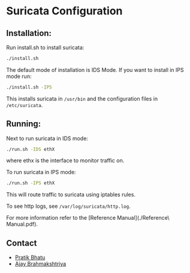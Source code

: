 # Suricata Configuration #

## Installation: ##

Run install.sh to install suricata:

```bash
./install.sh
```

The default mode of installation is IDS Mode.
If you want to install in IPS mode run:

```bash
./install.sh -IPS
```

This installs suricata in `/usr/bin` and the configuration files in `/etc/suricata`.

## Running: ##

Next to run suricata in IDS mode:

```bash
./run.sh -IDS ethX
```

where ethx is the interface to monitor traffic on.

To run suricata in IPS mode:

```bash
./run.sh -IPS ethX
```

This will route traffic to suricata using iptables rules.

To see http logs, see `/var/log/suricata/http.log`.

For more information refer to the [Reference Manual](./Reference\ Manual.pdf).

## Contact ##
* [Pratik Bhatu](mailto:cs12b1010@iith.ac.in)
* [Ajay Brahmakshtriya](mailto:cs12b1004@iith.ac.in)
